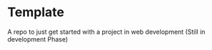# Template
A repo to just get started with a project in web development (Still in development Phase)
